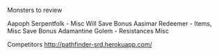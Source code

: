 Monsters to review

Aapoph Serpentfolk - Misc Will Save Bonus
Aasimar Redeemer - Items, Misc Save Bonus
Adamantine Golem - Resistances Misc

Competitors
http://pathfinder-srd.herokuapp.com/